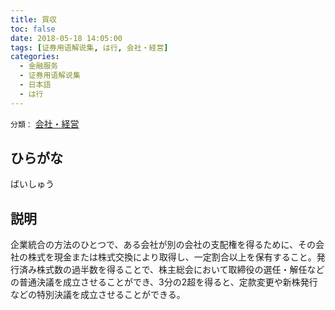```yaml
---
title: 買収
toc: false
date: 2018-05-18 14:05:00
tags: [证券用语解说集, は行, 会社・経営]
categories:
  - 金融服务
  - 证券用语解说集
  - 日本語
  - は行
---
```


`分類：` [会社・経営](/tags/会社・経営/)

## ひらがな

ばいしゅう

## 説明

企業統合の方法のひとつで、ある会社が別の会社の支配権を得るために、その会社の株式を現金または株式交換により取得し、一定割合以上を保有すること。発行済み株式数の過半数を得ることで、株主総会において取締役の選任・解任などの普通決議を成立させることができ、3分の2超を得ると、定款変更や新株発行などの特別決議を成立させることができる。
